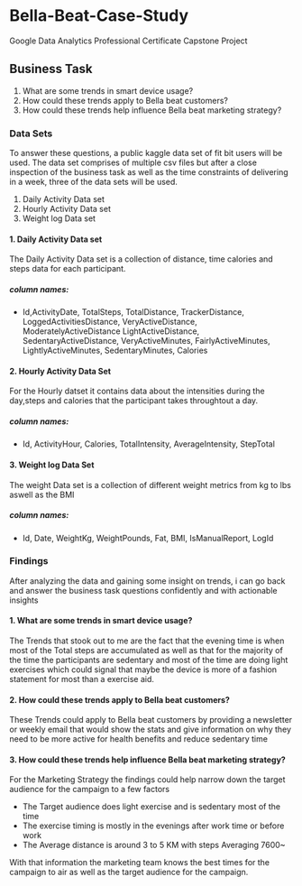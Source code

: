 # Bella-Beat-Case-Study
Google Data Analytics Professional Certificate Capstone Project

## Business Task 

1. What are some trends in smart device usage?
2. How could these trends apply to Bella beat customers?
3. How could these trends help influence Bella beat marketing strategy?

### Data Sets

To answer these questions, a public kaggle data set of fit bit users will be used.
The data set comprises of multiple csv files but after a close inspection of the 
business task as well as the time constraints of delivering in a week, three of 
the data sets will be used.

1. Daily Activity Data set 
2. Hourly Activity Data set
3. Weight log Data set

#### 1. Daily Activity Data set

The Daily Activity Data set is a collection of distance, time calories and steps
data for each participant.

##### column names: 
- Id,ActivityDate, TotalSteps, TotalDistance, TrackerDistance, LoggedActivitiesDistance, VeryActiveDistance, ModeratelyActiveDistance
LightActiveDistance, SedentaryActiveDistance, VeryActiveMinutes, FairlyActiveMinutes, LightlyActiveMinutes, SedentaryMinutes, Calories

#### 2. Hourly Activity Data Set

For the Hourly datset it contains data about the intensities during the day,steps and calories 
that the participant takes throughtout a day. 

##### column names:
- Id, ActivityHour, Calories, TotalIntensity, AverageIntensity, StepTotal

#### 3. Weight log Data Set

The weight Data set is a collection of different  weight metrics from kg to lbs
aswell as the BMI

##### column names: 
- Id, Date, WeightKg, WeightPounds, Fat, BMI, IsManualReport, LogId

### Findings  

After analyzing the data and gaining some insight on trends, i can go back and 
answer the business task questions confidently and with actionable insights 

#### 1. What are some trends in smart device usage?

The Trends that stook out to me are the fact that the evening time is when most
of the Total steps are accumulated as well as that for the majority of the time 
the participants are sedentary and most of the time are doing light exercises 
which could signal that maybe the device is more of a fashion statement for most
than a exercise aid. 


#### 2. How could these trends apply to Bella beat customers?

These Trends could apply to Bella beat customers by providing a newsletter or 
weekly email that would show the stats and give information on why they need to 
be more active for health benefits and reduce sedentary time 


#### 3. How could these trends help influence Bella beat marketing strategy?

For the Marketing Strategy the findings could help narrow down the target audience
for the campaign to a few factors 

- The Target audience does light exercise and is sedentary most of the time
- The exercise timing is mostly in the evenings after work time or before work
- The Average distance is around 3 to 5 KM with steps Averaging 7600~

With that information the marketing team knows the best times for the campaign to 
air as well as the target audience for the campaign.
